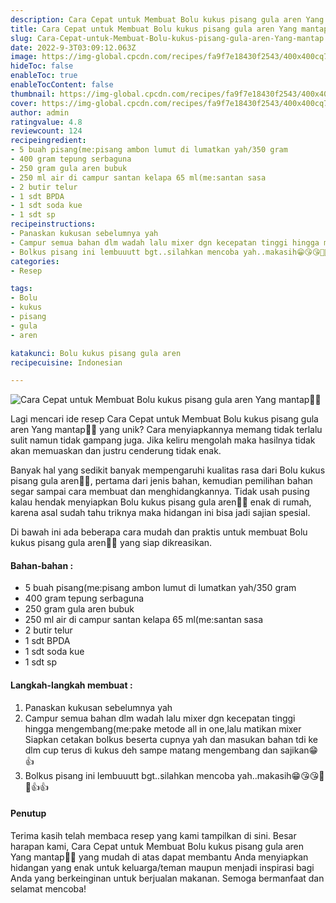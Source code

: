 ```yaml
---
description: Cara Cepat untuk Membuat Bolu kukus pisang gula aren Yang mantap"
title: Cara Cepat untuk Membuat Bolu kukus pisang gula aren Yang mantap
slug: Cara-Cepat-untuk-Membuat-Bolu-kukus-pisang-gula-aren-Yang-mantap
date: 2022-9-3T03:09:12.063Z
image: https://img-global.cpcdn.com/recipes/fa9f7e18430f2543/400x400cq70/photo.jpg
hideToc: false
enableToc: true
enableTocContent: false
thumbnail: https://img-global.cpcdn.com/recipes/fa9f7e18430f2543/400x400cq70/photo.jpg
cover: https://img-global.cpcdn.com/recipes/fa9f7e18430f2543/400x400cq70/photo.jpg
author: admin
ratingvalue: 4.8
reviewcount: 124
recipeingredient:
- 5 buah pisang(me:pisang ambon lumut di lumatkan yah/350 gram
- 400 gram tepung serbaguna
- 250 gram gula aren bubuk
- 250 ml air di campur santan kelapa 65 ml(me:santan sasa
- 2 butir telur
- 1 sdt BPDA
- 1 sdt soda kue
- 1 sdt sp
recipeinstructions:
- Panaskan kukusan sebelumnya yah
- Campur semua bahan dlm wadah lalu mixer dgn kecepatan tinggi hingga mengembang(me:pake metode all in one,lalu matikan mixer Siapkan cetakan bolkus beserta cupnya yah dan masukan bahan tdi ke dlm cup terus di kukus deh sampe matang mengembang dan sajikan😁👍
- Bolkus pisang ini lembuuutt bgt..silahkan mencoba yah..makasih😁😘😘🙏🙏👍👍
categories:
- Resep

tags:
- Bolu
- kukus
- pisang
- gula
- aren

katakunci: Bolu kukus pisang gula aren
recipecuisine: Indonesian

---
```


![Cara Cepat untuk Membuat Bolu kukus pisang gula aren Yang mantap👩‍🍳](https://img-global.cpcdn.com/recipes/fa9f7e18430f2543/400x400cq70/photo.jpg)

Lagi mencari ide resep Cara Cepat untuk Membuat Bolu kukus pisang gula aren Yang mantap👩‍🍳 yang unik? Cara menyiapkannya memang tidak terlalu sulit namun tidak gampang juga. Jika keliru mengolah maka hasilnya tidak akan memuaskan dan justru cenderung tidak enak.

Banyak hal yang sedikit banyak mempengaruhi kualitas rasa dari Bolu kukus pisang gula aren👩‍🍳, pertama dari jenis bahan, kemudian pemilihan bahan segar sampai cara membuat dan menghidangkannya. Tidak usah pusing kalau hendak menyiapkan Bolu kukus pisang gula aren👩‍🍳 enak di rumah, karena asal sudah tahu triknya maka hidangan ini bisa jadi sajian spesial.

Di bawah ini ada beberapa cara mudah dan praktis untuk membuat Bolu kukus pisang gula aren👩‍🍳 yang siap dikreasikan.

<!--inarticleads1-->

#### Bahan-bahan :

- 5 buah pisang(me:pisang ambon lumut di lumatkan yah/350 gram
- 400 gram tepung serbaguna
- 250 gram gula aren bubuk
- 250 ml air di campur santan kelapa 65 ml(me:santan sasa
- 2 butir telur
- 1 sdt BPDA
- 1 sdt soda kue
- 1 sdt sp

<!--inarticleads2-->

#### Langkah-langkah membuat :

1. Panaskan kukusan sebelumnya yah
1. Campur semua bahan dlm wadah lalu mixer dgn kecepatan tinggi hingga mengembang(me:pake metode all in one,lalu matikan mixer Siapkan cetakan bolkus beserta cupnya yah dan masukan bahan tdi ke dlm cup terus di kukus deh sampe matang mengembang dan sajikan😁👍
1. Bolkus pisang ini lembuuutt bgt..silahkan mencoba yah..makasih😁😘😘🙏🙏👍👍

#### Penutup

Terima kasih telah membaca resep yang kami tampilkan di sini. Besar harapan kami, Cara Cepat untuk Membuat Bolu kukus pisang gula aren Yang mantap👩‍🍳 yang mudah di atas dapat membantu Anda menyiapkan hidangan yang enak untuk keluarga/teman maupun menjadi inspirasi bagi Anda yang berkeinginan untuk berjualan makanan. Semoga bermanfaat dan selamat mencoba!
